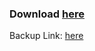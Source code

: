 ### Download [here](https://bit.ly/PythonTemplateMaker)

Backup Link: [here](https://bit.ly/kamipython)
